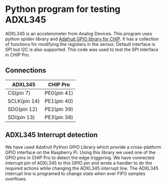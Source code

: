 
# Python program for testing ADXL345 
ADXL345 is an accelerometer from Analog Devices. This program uses python spidev library and [Adafruit GPIO library for CHIP](https://github.com/xtacocorex/Adafruit_Python_GPIO). It has a collection of functions for modifying the registers in the sensor. Default interface is SPI but I2C is also supported. This code was used to test the SPI interface in CHIP Pro. 

## Connections 
|ADXL345        |  CHIP Pro     |
|---------------|---------------|
|CS(pin 7)      |  PE0(pin 41)  |
|SCLK(pin 14)   |  PE1(pin 40)  |
|SDO(pin 12)    |  PE2(pin 39)  |
|SDI(pin 13)    |  PE3(pin 38)  |  
## ADXL345 Interrupt detection  
We have used Adafruit Python GPIO Library which provide a cross-platform GPIO interface on the Raspberry Pi. Using this library we used one of the GPIO pins in CHIP Pro to detect the edge triggering. We have connected interrupt pin of ADXL345 to this GPIO pin and wrote a handler to do the required actions while changing the ADXL345 interrupt line. The ADXL345 interrupt line is programed to change state when ever FIFO samples overflows. 


